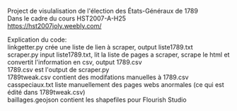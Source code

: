 Project de visulalisation de l'élection des États-Généraux de 1789  
Dans le cadre du cours HST2007-A-H25  
https://hst2007joly.weebly.com/  


Explication du code:  
linkgetter.py crée une liste de lien à scraper, output liste1789.txt  
scraper.py input liste1789.txt, lit la liste de pages a scraper, scrape le html et convertit l'information en csv, output 1789.csv  
1789.csv est l'output de scraper.py  
1789tweak.csv contient des modifations manuelles à 1789.csv  
casspeciaux.txt liste manuellement des pages webs anormales (ce qui est édité dans 1789tweak.csv)  
baillages.geojson contient les shapefiles pour Flourish Studio  